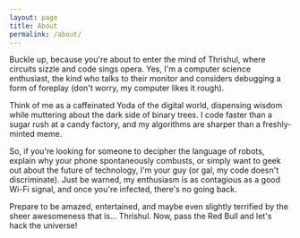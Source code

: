 ```yaml
---
layout: page
title: About
permalink: /about/
---
```


Buckle up, because you're about to enter the mind of Thrishul, where circuits sizzle and code sings opera. Yes, I'm a computer science enthusiast, the kind who talks to their monitor and considers debugging a form of foreplay (don't worry, my computer likes it rough).

Think of me as a caffeinated Yoda of the digital world, dispensing wisdom while muttering about the dark side of binary trees. I code faster than a sugar rush at a candy factory, and my algorithms are sharper than a freshly-minted meme.

So, if you're looking for someone to decipher the language of robots, explain why your phone spontaneously combusts, or simply want to geek out about the future of technology, I'm your guy (or gal, my code doesn't discriminate). Just be warned, my enthusiasm is as contagious as a good Wi-Fi signal, and once you're infected, there's no going back.

Prepare to be amazed, entertained, and maybe even slightly terrified by the sheer awesomeness that is... Thrishul. Now, pass the Red Bull and let's hack the universe!

